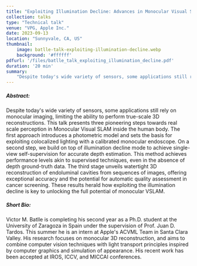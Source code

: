 ```yaml
---
title: "Exploiting Illumination Decline: Advances in Monocular Visual SLAM, Self-Supervised Depth Estimation, and Watertight 3D Reconstruction"
collection: talks
type: "Technical talk"
venue: "VPG, Apple Inc."
date: 2023-09-13
location: "Sunnyvale, CA, US"
thumbnail:
    image: batlle-talk-exploiting-illumination-decline.webp
    background: '#ffffff'
pdfurl: '/files/batlle_talk_exploiting_illumination_decline.pdf'
duration: '20 min'
summary:
    "Despite today's wide variety of sensors, some applications still rely on monocular imaging, limiting the ability to perform true-scale 3D reconstructions. This talk presents three pioneering steps towards real scale perception in Monocular Visual SLAM inside the human body."
---
```



##### Abstract:
Despite today's wide variety of sensors, some applications still rely on monocular imaging, limiting the ability to perform true-scale 3D reconstructions. This talk presents three pioneering steps towards real scale perception in Monocular Visual SLAM inside the human body. The first approach introduces a photometric model and sets the basis for exploiting colocalized lighting with a calibrated monocular endoscope. On a second step, we build on top of illumination decline mode to achieve single-view self-supervision for accurate depth estimation. This method achieves performance levels akin to supervised techniques, even in the absence of depth ground-truth data. The third stage unveils watertight 3D reconstruction of endoluminal cavities from sequences of images, offering exceptional accuracy and the potential for automatic quality assessment in cancer screening. These results herald how exploiting the illumination decline is key to unlocking the full potential of monocular VSLAM.

##### Short Bio:
Victor M. Batlle is completing his second year as a Ph.D. student at the University of Zaragoza in Spain under the supervision of Prof. Juan D. Tardos. This summer he is an intern at Apple's ACVML Team in Santa Clara Valley. His research focuses on monocular 3D reconstruction, and aims to combine computer vision techniques with light transport principles inspired by computer graphics and simulation of appearance. His recent work has been accepted at IROS, ICCV, and MICCAI conferences.
